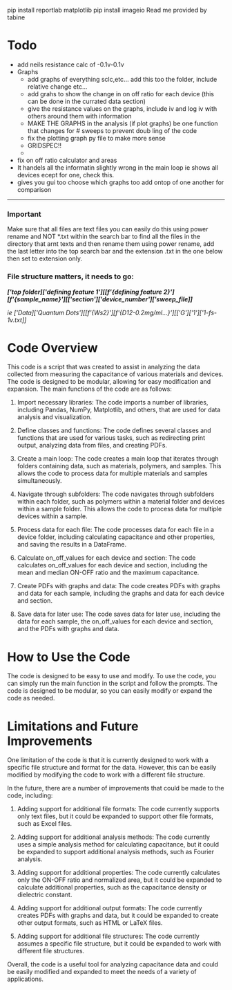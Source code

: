 pip install reportlab matplotlib
pip install imageio
Read me provided by tabine 

# Todo

- add neils resistance calc of -0.1v-0.1v 
- Graphs 
    - add graphs of everything sclc,etc... add this too the folder, include relative change etc...
    - add grahs to show the change in on off ratio for each device (this can be done in the currated data section)
    - give the resistance values on the graphs, include iv and log iv with others around them with information
    - MAKE THE GRAPHS in the analysis (if plot graphs) be one function that changes for # sweeps to prevent doub ling of the code 
    - fix the plotting graph py file to make more sense
    - GRIDSPEC!!
    - 
- fix on off ratio calculator and areas 
- It handels all the informatin slightly wrong in the main loop ie shows all devices ecept for one, check this.
- gives you gui too choose which graphs too add ontop of one another for comparison
---
### Important

Make sure that all files are text files you can easily do this using power rename and
NOT *.txt within the search bar to find all the files in the directory that arnt texts and then rename them
using power rename, add the last letter into the top search bar and the extension .txt in the one below
then set to extension only.

### File structure matters, it needs to go:

_**['top folder]['defining feature 1'][[f'{defining feature 2}'][f'{sample_name}'][['section']['device_number']['sweep_file]]**_

_ie ['Data]['Quantum Dots'][[f'{Ws2}'][f'{D12-0.2mg/ml...}'][['G']['1']['1-fs-1v.txt]]_

# Code Overview
This code is a script that was created to assist in analyzing the data collected from measuring the capacitance of various materials and devices. The code is designed to be modular, allowing for easy modification and expansion. The main functions of the code are as follows:

1. Import necessary libraries: The code imports a number of libraries, including Pandas, NumPy, Matplotlib, and others, that are used for data analysis and visualization.

2. Define classes and functions: The code defines several classes and functions that are used for various tasks, such as redirecting print output, analyzing data from files, and creating PDFs.

3. Create a main loop: The code creates a main loop that iterates through folders containing data, such as materials, polymers, and samples. This allows the code to process data for multiple materials and samples simultaneously.

4. Navigate through subfolders: The code navigates through subfolders within each folder, such as polymers within a material folder and devices within a sample folder. This allows the code to process data for multiple devices within a sample.

5. Process data for each file: The code processes data for each file in a device folder, including calculating capacitance and other properties, and saving the results in a DataFrame.

6. Calculate on_off_values for each device and section: The code calculates on_off_values for each device and section, including the mean and median ON-OFF ratio and the maximum capacitance.

7. Create PDFs with graphs and data: The code creates PDFs with graphs and data for each sample, including the graphs and data for each device and section.

8. Save data for later use: The code saves data for later use, including the data for each sample, the on_off_values for each device and section, and the PDFs with graphs and data.

# How to Use the Code
The code is designed to be easy to use and modify. To use the code, you can simply run the main function in the script and follow the prompts. The code is designed to be modular, so you can easily modify or expand the code as needed.

# Limitations and Future Improvements
One limitation of the code is that it is currently designed to work with a specific file structure and format for the data. However, this can be easily modified by modifying the code to work with a different file structure.

In the future, there are a number of improvements that could be made to the code, including:

1. Adding support for additional file formats: The code currently supports only text files, but it could be expanded to support other file formats, such as Excel files.

2. Adding support for additional analysis methods: The code currently uses a simple analysis method for calculating capacitance, but it could be expanded to support additional analysis methods, such as Fourier analysis.

3. Adding support for additional properties: The code currently calculates only the ON-OFF ratio and normalized area, but it could be expanded to calculate additional properties, such as the capacitance density or dielectric constant.

4. Adding support for additional output formats: The code currently creates PDFs with graphs and data, but it could be expanded to create other output formats, such as HTML or LaTeX files.

5. Adding support for additional file structures: The code currently assumes a specific file structure, but it could be expanded to work with different file structures.

Overall, the code is a useful tool for analyzing capacitance data and could be easily modified and expanded to meet the needs of a variety of applications.
